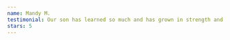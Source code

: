 ```yaml
---
name: Mandy M.
testimonial: Our son has learned so much and has grown in strength and ability every week with the amazing coaches here! Their classroom management skills are excellent. The equipment is well-maintained, the gym is clean, and I love being able to watch from the lobby. There’s even a cute play spot for younger siblings and a long table to work at or complete puzzles while waiting. We couldn’t be happier and recommend enthusiastically!
stars: 5
---
```

